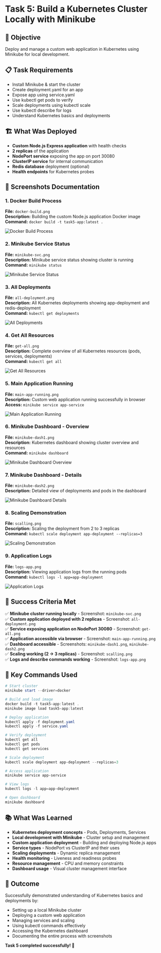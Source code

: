 # Task 5: Build a Kubernetes Cluster Locally with Minikube

## 🎯 Objective
Deploy and manage a custom web application in Kubernetes using Minikube for local development.

## 📋 Task Requirements
- Install Minikube & start the cluster
- Create deployment.yaml for an app
- Expose app using service.yaml
- Use kubectl get pods to verify
- Scale deployments using kubectl scale
- Use kubectl describe for logs
- Understand Kubernetes basics and deployments

## 🏗️ What Was Deployed
- **Custom Node.js Express application** with health checks
- **2 replicas** of the application
- **NodePort service** exposing the app on port 30080
- **ClusterIP service** for internal communication
- **Redis database** deployment (optional)
- **Health endpoints** for Kubernetes probes

## 📸 Screenshots Documentation

### 1. Docker Build Process
**File:** `docker-build.png`  
**Description:** Building the custom Node.js application Docker image  
**Command:** `docker build -t task5-app:latest .`

![Docker Build Process](screenshots/docker-build.png)

### 2. Minikube Service Status
**File:** `minikube-svc.png`  
**Description:** Minikube service status showing cluster is running  
**Command:** `minikube status`

![Minikube Service Status](screenshots/minikube-svc.png)

### 3. All Deployments
**File:** `all-deployment.png`  
**Description:** All Kubernetes deployments showing app-deployment and redis-deployment  
**Command:** `kubectl get deployments`

![All Deployments](screenshots/all-deployment.png)

### 4. Get All Resources
**File:** `get-all.png`  
**Description:** Complete overview of all Kubernetes resources (pods, services, deployments)  
**Command:** `kubectl get all`

![Get All Resources](screenshots/get-all.png)

### 5. Main Application Running
**File:** `main-app-running.png`  
**Description:** Custom web application running successfully in browser  
**Access:** `minikube service app-service`

![Main Application Running](screenshots/main-app-running.png)

### 6. Minikube Dashboard - Overview
**File:** `minikube-dash1.png`  
**Description:** Kubernetes dashboard showing cluster overview and resources  
**Command:** `minikube dashboard`

![Minikube Dashboard Overview](screenshots/minikube-dash1.png)

### 7. Minikube Dashboard - Details
**File:** `minikube-dash2.png`  
**Description:** Detailed view of deployments and pods in the dashboard

![Minikube Dashboard Details](screenshots/minikube-dash2.png)

### 8. Scaling Demonstration
**File:** `scalling.png`  
**Description:** Scaling the deployment from 2 to 3 replicas  
**Command:** `kubectl scale deployment app-deployment --replicas=3`

![Scaling Demonstration](screenshots/scalling.png)

### 9. Application Logs
**File:** `logs-app.png`  
**Description:** Viewing application logs from the running pods  
**Command:** `kubectl logs -l app=app-deployment`

![Application Logs](screenshots/logs-app.png)

## 🎯 Success Criteria Met

✅ **Minikube cluster running locally** - Screenshot: `minikube-svc.png`  
✅ **Custom application deployed with 2 replicas** - Screenshot: `all-deployment.png`  
✅ **Service exposing application on NodePort 30080** - Screenshot: `get-all.png`  
✅ **Application accessible via browser** - Screenshot: `main-app-running.png`  
✅ **Dashboard accessible** - Screenshots: `minikube-dash1.png`, `minikube-dash2.png`  
✅ **Scaling working (2 → 3 replicas)** - Screenshot: `scalling.png`  
✅ **Logs and describe commands working** - Screenshot: `logs-app.png`  

## 🚀 Key Commands Used

```powershell
# Start cluster
minikube start --driver=docker

# Build and load image
docker build -t task5-app:latest .
minikube image load task5-app:latest

# Deploy application
kubectl apply -f deployment.yaml
kubectl apply -f service.yaml

# Verify deployment
kubectl get all
kubectl get pods
kubectl get services

# Scale deployment
kubectl scale deployment app-deployment --replicas=3

# Access application
minikube service app-service

# View logs
kubectl logs -l app=app-deployment

# Open dashboard
minikube dashboard
```

## 📚 What Was Learned

- **Kubernetes deployment concepts** - Pods, Deployments, Services
- **Local development with Minikube** - Cluster setup and management
- **Custom application deployment** - Building and deploying Node.js apps
- **Service types** - NodePort vs ClusterIP and their uses
- **Scaling deployments** - Dynamic replica management
- **Health monitoring** - Liveness and readiness probes
- **Resource management** - CPU and memory constraints
- **Dashboard usage** - Visual cluster management interface

## 🎉 Outcome

Successfully demonstrated understanding of Kubernetes basics and deployments by:
- Setting up a local Minikube cluster
- Deploying a custom web application
- Managing services and scaling
- Using kubectl commands effectively
- Accessing the Kubernetes dashboard
- Documenting the entire process with screenshots

**Task 5 completed successfully! 🚀** 